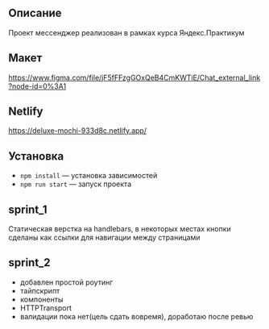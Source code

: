 ## Описание
Проект мессенджер реализован в рамках курса Яндекс.Практикум

## Макет
https://www.figma.com/file/jF5fFFzgGOxQeB4CmKWTiE/Chat_external_link?node-id=0%3A1

## Netlify
https://deluxe-mochi-933d8c.netlify.app/

## Установка
- `npm install` — установка зависимостей
- `npm run start` — запуск проекта

## sprint_1
Статическая верстка на handlebars, в некоторых местах кнопки сделаны как ссылки для навигации между страницами

## sprint_2
  - добавлен простой роутинг
  - тайпскрипт
  - компоненты
  - HTTPTransport
  - валидации пока нет(цель сдать вовремя), доработаю после ревью
